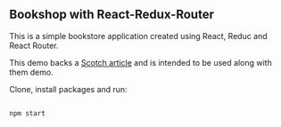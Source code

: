 ## Bookshop with React-Redux-Router

This is a simple bookstore application created using React, Reduc and React Router.

This demo backs a [Scotch article](https://scotch.io/tutorials/build-a-bookshop-with-react-redux-i-react-redux-flow) and is intended to be used along with them demo.

Clone, install packages and run:

```bash

npm start

```
